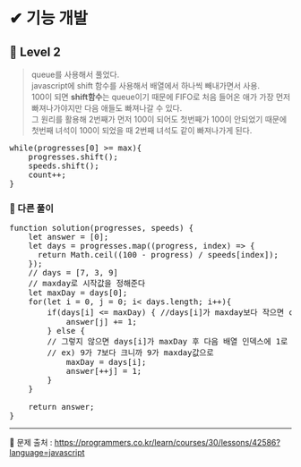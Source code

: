 # ✔ 기능 개발
## 🔶 Level 2
> queue를 사용해서 풀었다.   
> javascript에 shift 함수를 사용해서 배열에서 하나씩 빼내가면서 사용.   
> 100이 되면 <b>shift함수</b>는 queue이기 때문에 FIFO로 처음 들어온 애가 가장 먼저 빠져나가야지만 다음 애들도 빠져나갈 수 있다.   
> 그 원리를 활용해 2번째가 먼저 100이 되어도 첫번째가 100이 안되었기 때문에 첫번째 녀석이 100이 되었을 때 2번째 녀석도 같이 빠져나가게 된다.   
<pre>
while(progresses[0] >= max){
    progresses.shift();
    speeds.shift();
    count++;
}
</pre>

### 🔶 다른 풀이
<pre>
function solution(progresses, speeds) {
    let answer = [0];
    let days = progresses.map((progress, index) => {
      return Math.ceil((100 - progress) / speeds[index]);
    });
    // days = [7, 3, 9]
    // maxday로 시작값을 정해준다
    let maxDay = days[0];
    for(let i = 0, j = 0; i< days.length; i++){
        if(days[i] <= maxDay) { //days[i]가 maxday보다 작으면 count 누적
            answer[j] += 1;
        } else {
        // 그렇지 않으면 days[i]가 maxDay 후 다음 배열 인덱스에 1로 push
        // ex) 9가 7보다 크니까 9가 maxday값으로
            maxDay = days[i];
            answer[++j] = 1;
        }
    }

    return answer;
}
</pre>

<hr>

📌 문제 출처 : https://programmers.co.kr/learn/courses/30/lessons/42586?language=javascript
